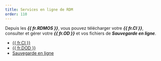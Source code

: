 ```yaml
---
title: Services en ligne de RDM
order: 110
---
```

Depuis les ***{{ fr.RDMOS }}***, vous pouvez télécharger votre ***{{ fr.CI }}***, consulter et gérer votre ***{{ fr.OD }}*** et vos fichiers de ***Sauvegarde en ligne***. 

* [{{ fr.CI }}](/fr/cloud/rdm-online-services/custom-installer/) 
* [{{ fr.DOD }}](/fr/cloud/rdm-online-services/online-drive/) 
* [Sauvegarde en ligne](/fr/cloud/rdm-online-services/online-backup/) 
